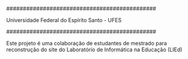#############################################

Universidade Federal do Espírito Santo - UFES

#############################################

Este projeto é uma colaboração de estudantes de mestrado para reconstrução do site do Laboratório de Informática na Educação (LIEd)